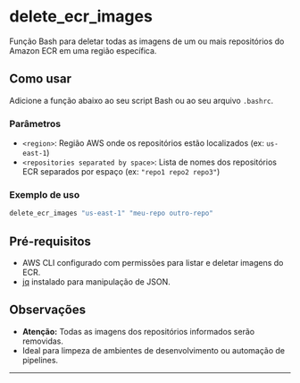 # delete_ecr_images

Função Bash para deletar todas as imagens de um ou mais repositórios do Amazon ECR em uma região específica.

## Como usar

Adicione a função abaixo ao seu script Bash ou ao seu arquivo `.bashrc`.

### Parâmetros

- `<region>`: Região AWS onde os repositórios estão localizados (ex: `us-east-1`)
- `<repositories separated by space>`: Lista de nomes dos repositórios ECR separados por espaço (ex: `"repo1 repo2 repo3"`)

### Exemplo de uso

```bash
delete_ecr_images "us-east-1" "meu-repo outro-repo"
```

## Pré-requisitos

- AWS CLI configurado com permissões para listar e deletar imagens do ECR.
- [jq](https://stedolan.github.io/jq/) instalado para manipulação de JSON.

## Observações

- **Atenção:** Todas as imagens dos repositórios informados serão removidas.
- Ideal para limpeza de ambientes de desenvolvimento ou automação de pipelines.

---
